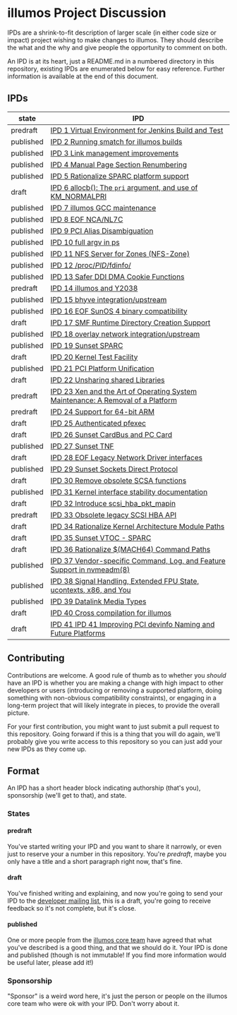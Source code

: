 # illumos Project Discussion

IPDs are a shrink-to-fit description of larger scale (in either code size or
impact) project wishing to make changes to illumos.  They should describe the
what and the why and give people the opportunity to comment on both.

An IPD is at its heart, just a README.md in a numbered directory in this
repository, existing IPDs are enumerated below for easy reference.  Further
information is available at the end of this document.

## IPDs

| state     | IPD |
| --------- | ------------------------------------------------------------- |
| predraft  | [IPD 1 Virtual Environment for Jenkins Build and Test](./ipd/0001/README.md) |
| published | [IPD 2 Running smatch for illumos builds](./ipd/0002/README.md) |
| published | [IPD 3 Link management improvements](./ipd/0003/README.adoc) |
| published | [IPD 4 Manual Page Section Renumbering](./ipd/0004/README.md) |
| published | [IPD 5 Rationalize SPARC platform support](./ipd/0005/README.md) |
| draft     | [IPD 6 allocb(): The `pri` argument, and use of KM_NORMALPRI](./ipd/0006/README.md) |
| published | [IPD 7 illumos GCC maintenance](./ipd/0007/README.md) |
| published | [IPD 8 EOF NCA/NL7C](./ipd/0008/README.md) |
| published | [IPD 9 PCI Alias Disambiguation](./ipd/0009/README.md) |
| published | [IPD 10 full argv in ps](./ipd/0010/README.md) |
| published | [IPD 11 NFS Server for Zones (NFS-Zone)](./ipd/0011/README.md) |
| published | [IPD 12 /proc/_PID_/fdinfo/](./ipd/0012/README.md) |
| published | [IPD 13 Safer DDI DMA Cookie Functions](./ipd/0013/README.md) |
| predraft  | [IPD 14 illumos and Y2038](./ipd/0014/README.md) |
| published | [IPD 15 bhyve integration/upstream](./ipd/0015/README.md) |
| published | [IPD 16 EOF SunOS 4 binary compatibility](./ipd/0016/README.md) |
| draft     | [IPD 17 SMF Runtime Directory Creation Support](./ipd/0017/README.md)
| published | [IPD 18 overlay network integration/upstream](./ipd/0018/README.md)
| published | [IPD 19 Sunset SPARC](./ipd/0019/README.md)
| draft     | [IPD 20 Kernel Test Facility](./ipd/0020/README.adoc)
| published | [IPD 21 PCI Platform Unification](./ipd/0021/README.md)
| draft     | [IPD 22 Unsharing shared Libraries](./ipd/0022/README.md)
| predraft  | [IPD 23 Xen and the Art of Operating System Maintenance: A Removal of a Platform](./ipd/0023/README.md)
| predraft  | [IPD 24 Support for 64-bit ARM](./ipd/0024/README.md)
| draft     | [IPD 25 Authenticated pfexec](./ipd/0025/README.md)
| draft     | [IPD 26 Sunset CardBus and PC Card](./ipd/0026/README.md)
| published | [IPD 27 Sunset TNF](./ipd/0027/README.md)
| draft     | [IPD 28 EOF Legacy Network Driver interfaces](./ipd/0028/README.md)
| published | [IPD 29 Sunset Sockets Direct Protocol](./ipd/0029/README.md)
| draft     | [IPD 30 Remove obsolete SCSA functions](./ipd/0030/README.md)
| published | [IPD 31 Kernel interface stability documentation](./ipd/0031/README.md)
| draft     | [IPD 32 Introduce scsi_hba_pkt_mapin](./ipd/0032/README.md)
| predraft  | [IPD 33 Obsolete legacy SCSI HBA API](./ipd/0033/README.md)
| draft     | [IPD 34 Rationalize Kernel Architecture Module Paths](./ipd/0034/README.md)
| draft     | [IPD 35 Sunset VTOC - SPARC](./ipd/0035/README.md)
| draft     | [IPD 36 Rationalize $(MACH64) Command Paths](./ipd/0036/README.md)
| published | [IPD 37 Vendor-specific Command, Log, and Feature Support in nvmeadm(8)](./ipd/0037/README.md)
| published | [IPD 38 Signal Handling, Extended FPU State, ucontexts, x86, and You](./ipd/0038/README.adoc)
| published | [IPD 39 Datalink Media Types](./ipd/0039/README.adoc)
| draft     | [IPD 40 Cross compilation for illumos](./ipd/0040/README.md)
| draft     | [IPD 41 IPD 41 Improving PCI devinfo Naming and Future Platforms](./ipd/0041/README.adoc)


## Contributing

Contributions are welcome.  A good rule of thumb as to whether you _should_
have an IPD is whether you are making a change with high impact to other
developers or users (introducing or removing a supported platform, doing
something with non-obvious compatibility constraints), or engaging in a
long-term project that will likely integrate in pieces, to provide the overall
picture.

For your first contribution, you might want to just submit a pull request to
this repository.  Going forward if this is a thing that you will do again,
we'll probably give you write access to this repository so you can just add
your new IPDs as they come up.

## Format

An IPD has a short header block indicating authorship (that's you),
sponsorship (we'll get to that), and state.

### States

#### predraft

You've started writing your IPD and you want to share it narrowly, or even
just to reserve your a number in this repository.  You're _predraft_, maybe
you only have a title and a short paragraph right now, that's fine.

#### draft

You've finished writing and explaining, and now you're going to send your IPD
to the [developer mailing list](mailto:developer@lists.illumos.org), this is a
draft, you're going to receive feedback so it's not complete, but it's close.

#### published

One or more people from the [illumos core
team](https://illumos.org/docs/about/leadership/) have agreed that what you've
described is a good thing, and that we should do it.  Your IPD is done and
published (though is not immutable! If you find more information would be
useful later, please add it!)

### Sponsorship

"Sponsor" is a weird word here, it's just the person or people on the illumos
core team who were ok with your IPD.  Don't worry about it.

